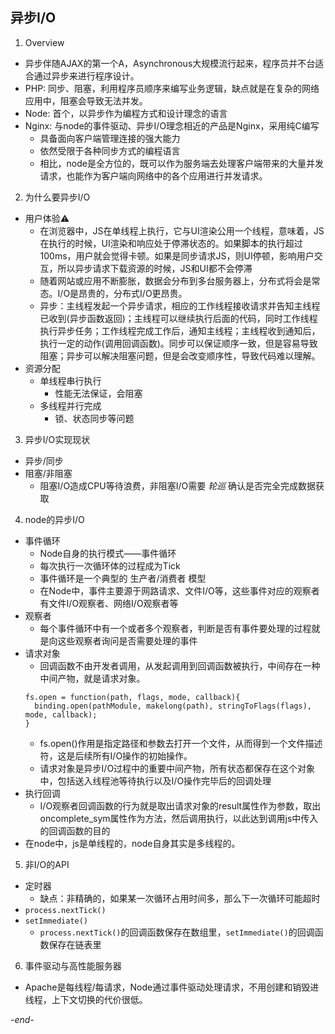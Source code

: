## 异步I/O

1. Overview
  * 异步伴随AJAX的第一个A，Asynchronous大规模流行起来，程序员并不台适合通过异步来进行程序设计。
  * PHP: 同步、阻塞，利用程序员顺序来编写业务逻辑，缺点就是在复杂的网络应用中，阻塞会导致无法并发。
  * Node: 首个，以异步作为编程方式和设计理念的语言
  * Nginx: 与node的事件驱动、异步I/O理念相近的产品是Nginx，采用纯C编写
    * 具备面向客户端管理连接的强大能力
    * 依然受限于各种同步方式的编程语言
    * 相比，node是全方位的，既可以作为服务端去处理客户端带来的大量并发请求，也能作为客户端向网络中的各个应用进行并发请求。
2. 为什么要异步I/O
  * 用户体验⚠️
    * 在浏览器中，JS在单线程上执行，它与UI渲染公用一个线程，意味着，JS在执行的时候，UI渲染和响应处于停滞状态的。如果脚本的执行超过100ms，用户就会觉得卡顿。如果是同步请求JS，则UI停顿，影响用户交互，所以异步请求下载资源的时候，JS和UI都不会停滞
    * 随着网站或应用不断膨胀，数据会分布到多台服务器上，分布式将会是常态。I/O是昂贵的，分布式I/O更昂贵。
    * 异步：主线程发起一个异步请求，相应的工作线程接收请求并告知主线程已收到(异步函数返回)；主线程可以继续执行后面的代码，同时工作线程执行异步任务；工作线程完成工作后，通知主线程；主线程收到通知后，执行一定的动作(调用回调函数)。同步可以保证顺序一致，但是容易导致阻塞；异步可以解决阻塞问题，但是会改变顺序性，导致代码难以理解。
  * 资源分配
    * 单线程串行执行
      * 性能无法保证，会阻塞
    * 多线程并行完成
      * 锁、状态同步等问题
3. 异步I/O实现现状
  * 异步/同步
  * 阻塞/非阻塞
    * 阻塞I/O造成CPU等待浪费，非阻塞I/O需要 *轮巡* 确认是否完全完成数据获取
4. node的异步I/O
  * 事件循环
    * Node自身的执行模式——事件循环
    * 每次执行一次循环体的过程成为Tick
    * 事件循环是一个典型的 生产者/消费者 模型
    * 在Node中，事件主要源于网路请求、文件I/O等，这些事件对应的观察者有文件I/O观察者、网络I/O观察者等
  * 观察者
    * 每个事件循环中有一个或者多个观察者，判断是否有事件要处理的过程就是向这些观察者询问是否需要处理的事件
  * 请求对象
    * 回调函数不由开发者调用，从发起调用到回调函数被执行，中间存在一种中间产物，就是请求对象。
    ```
    fs.open = function(path, flags, mode, callback){
      binding.open(pathModule, makelong(path), stringToFlags(flags), mode, callback);
    }
    ```
    * fs.open()作用是指定路径和参数去打开一个文件，从而得到一个文件描述符，这是后续所有I/O操作的初始操作。
    * 请求对象是异步I/O过程中的重要中间产物，所有状态都保存在这个对象中，包括送入线程池等待执行以及I/O操作完毕后的回调处理
  * 执行回调
    * I/O观察者回调函数的行为就是取出请求对象的result属性作为参数，取出oncomplete_sym属性作为方法，然后调用执行，以此达到调用js中传入的回调函数的目的
  * 在node中，js是单线程的，node自身其实是多线程的。
5. 非I/O的API
  * 定时器
    * 缺点：非精确的，如果某一次循环占用时间多，那么下一次循环可能超时
  * `process.nextTick()`
  * `setImmediate()`
    * `process.nextTick()`的回调函数保存在数组里，`setImmediate()`的回调函数保存在链表里
6. 事件驱动与高性能服务器
  * Apache是每线程/每请求，Node通过事件驱动处理请求，不用创建和销毁进线程，上下文切换的代价很低。

*-end-*
